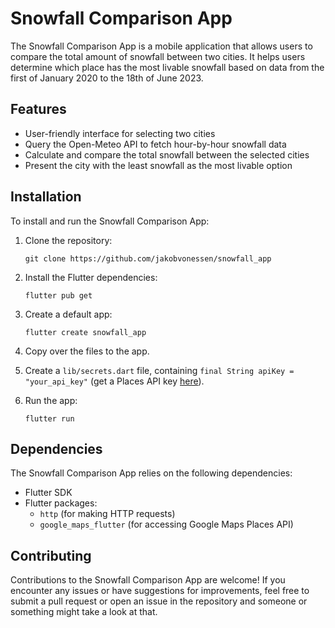 # Snowfall Comparison App

The Snowfall Comparison App is a mobile application that allows users to compare the total amount of snowfall between two cities. It helps users determine which place has the most livable snowfall based on data from the first of January 2020 to the 18th of June 2023.

## Features

- User-friendly interface for selecting two cities
- Query the Open-Meteo API to fetch hour-by-hour snowfall data
- Calculate and compare the total snowfall between the selected cities
- Present the city with the least snowfall as the most livable option

## Installation

To install and run the Snowfall Comparison App:

1. Clone the repository:

   ```shell
   git clone https://github.com/jakobvonessen/snowfall_app
   ```

2. Install the Flutter dependencies:

   ```shell
   flutter pub get
   ```

3. Create a default app:
   ```shell
   flutter create snowfall_app
   ```

4. Copy over the files to the app.

5. Create a `lib/secrets.dart` file, containing `final String apiKey = "your_api_key"` (get a Places API key [here](https://developers.google.com/maps/documentation/places/web-service/overview)).

6. Run the app:

   ```shell
   flutter run
   ```

## Dependencies

The Snowfall Comparison App relies on the following dependencies:

- Flutter SDK
- Flutter packages:
  - `http` (for making HTTP requests)
  - `google_maps_flutter` (for accessing Google Maps Places API)

## Contributing

Contributions to the Snowfall Comparison App are welcome! If you encounter any issues or have suggestions for improvements, feel free to submit a pull request or open an issue in the repository and someone or something might take a look at that.
